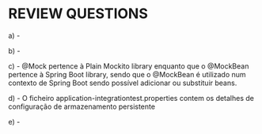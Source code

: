 # REVIEW QUESTIONS

a) -

b) -

c) - @Mock pertence à Plain Mockito library enquanto que o @MockBean pertence à Spring Boot library, sendo que o @MockBean é utilizado num contexto de Spring Boot sendo possível adicionar ou substituir beans.

d) - O ficheiro application-integrationtest.properties contem os detalhes de configuração de armazenamento persistente

e) -
